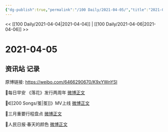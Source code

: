 ```yaml
---
{"dg-publish":true,"permalink":"/100 Daily/2021-04-05/","title":"2021-04-05","created":"2023-04-09T15:35:45.954+08:00","updated":"2023-04-09T15:35:50.650+08:00"}
---
```



<< [[100 Daily/2021-04-04\|2021-04-04]] | [[100 Daily/2021-04-06\|2021-04-06]] >>

# 2021-04-05

## 资讯站 记录

原博链接: https://weibo.com/6466290670/K9xYWnYSI

🌟每日早安
《落花》发行两周年 [微博正文](https://m.weibo.cn/6466290670/4622539575527409)

🌟《[[200 Songs/茧\|茧]]》MV上线 [微博正文](https://m.weibo.cn/6466290670/4622638406174859)

🌟三月重要行程盘点 [微博正文](https://m.weibo.cn/6466290670/4622704357409398)

🌟人民日报·春天的颜色 [微博正文](https://m.weibo.cn/6466290670/4622604343968788)
